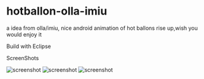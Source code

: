 # hotballon-olla-imiu
a idea from olla/imiu, nice android animation of hot ballons rise up,wish you would enjoy it

Build with Eclipse

ScreenShots

![screenshot](https://raw.githubusercontent.com/HiCubee/hotballon-olla-imiu/master/HotBallon/screenshot/screenshot.gif)
![screenshot](https://raw.githubusercontent.com/HiCubee/hotballon-olla-imiu/master/HotBallon/screenshot/device-2015-12-05-174819.png)
![screenshot](https://raw.githubusercontent.com/HiCubee/hotballon-olla-imiu/master/HotBallon/screenshot/device-2015-12-05-174910.png)

